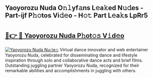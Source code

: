 ## Yaoyorozu Nuda O𝚗𝚕yf𝚊ns L𝚎a𝚔ed N𝚞𝚍es - Part-ijf P𝚑𝚘tos Vi𝚍𝚎o - H𝚘𝚝 Part L𝚎a𝚔s LpRr5

# <h2><a href="http://kfd36b.oniu.top/?m=Yaoyorozu+Nuda">🔗👉 🔴 Yaoyorozu Nuda P𝚑ot𝚘𝚜 V𝚒d𝚎o</a></h2>

[![Yaoyorozu Nuda Nu𝚍e𝚜](https://i.imgur.com/0qMVB7G.gif)](http://kfd36b.oniu.top/?m=Yaoyorozu+Nuda)
Virtual dance innovator and web entertainer Yaoyorozu Nuda, celebrated for disseminating dance and lifestyle inspiration through solo and collaborative dance acts and brief films. Outstanding juggling partner Yaoyorozu Nuda, recognized for their remarkable abilities and accomplishments in juggling with others.  

